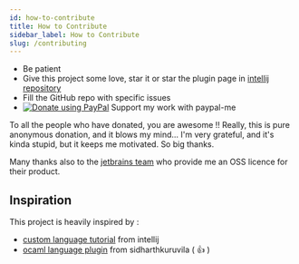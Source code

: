 ```yaml
---
id: how-to-contribute
title: How to Contribute
sidebar_label: How to Contribute
slug: /contributing
---
```


- Be patient
- Give this project some love, star it or star the plugin page in [intellij repository](https://plugins.jetbrains.com/plugin/9440-reasonml-language-plugin)
- Fill the GitHub repo with specific issues
- <a href="https://www.paypal.me/rvgiraud"><img alt="Donate using PayPal" src="https://img.shields.io/badge/paypal-me-blue.svg" /></a> Support my work with paypal-me

To all the people who have donated, you are awesome !! Really, this is pure anonymous donation, and it blows my mind... I'm very grateful, and it's kinda stupid, but it keeps me motivated. So big thanks.

Many thanks also to the [jetbrains team](https://www.jetbrains.com/?from=reasonml-idea-plugin) who provide me an OSS licence for their product.

## Inspiration

This project is heavily inspired by :
- [custom language tutorial](http://www.jetbrains.org/intellij/sdk/docs/tutorials/custom_language_support_tutorial.html) from intellij
- [ocaml language plugin](https://github.com/sidharthkuruvila/ocaml-ide) from sidharthkuruvila ( :+1: )
